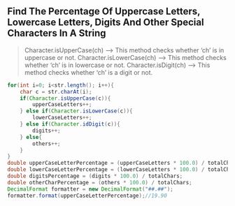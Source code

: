 ## Find The Percentage Of Uppercase Letters, Lowercase Letters, Digits And Other Special Characters In A String 
>Character.isUpperCase(ch) –> This method checks whether ‘ch’ is in uppercase or not.
>Character.isLowerCase(ch) –> This method checks whether ‘ch’ is in lowercase or not.
>Character.isDigit(ch) –> This method checks whether ‘ch’ is a digit or not.
```java
for(int i=0; i<str.length(); i++){
	char c = str.charAt(i);
	if(Character.isUpperCase(c)){
		upperCaseLetters++;
	} else if(Character.isLowerCase(c)){
		lowerCaseLetters++;
	} else if(Character.idDigit(c)){
		digits++;
	} else{
		others++;
	}
}
double upperCaseLetterPercentage = (upperCaseLetters * 100.0) / totalChars ;
double lowerCaseLetterPercentage = (lowerCaseLetters * 100.0) / totalChars;
double digitsPercentage = (digits * 100.0) / totalChars;
double otherCharPercentage = (others * 100.0) / totalChars;
DecimalFormat formatter = new DecimalFormat("##.##");
formatter.format(upperCaseLetterPercentage);//19.90
```
##
```java
```
##
```java
```
##
```java
```
##
```java
```
##
```java
```
##
```java
```
##
```java
```
##
```java
```
##
```java
```
##
```java
```
##
```java
```
